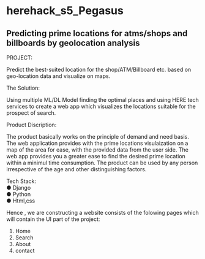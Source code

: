 # herehack_s5_Pegasus
## Predicting prime locations for atms/shops and billboards by geolocation analysis


PROJECT:

Predict the best-suited location for the shop/ATM/Billboard etc. based on geo-location data and visualize on maps.

The Solution:

Using multiple ML/DL Model finding the optimal places and using HERE tech services to create a web app which visualizes the locations suitable
for the prospect of search.

Product Discription:

The product basically works on the principle of demand and need basis. The web application provides with the prime locations visulaization on a map of the area for ease, with the provided data from the user side. The web app provides you a greater ease to find the desired prime location within a minimul time consumption. The product can be used by any person irrespective of the age and other distinguishing factors.

Tech Stack:  
        ● Django      
        ● Python       
        ● Html,css  
        
Hence , we are constructing a website consists of the folowing pages which will contain the UI part of the project: 
1) Home 
2) Search 
3) About 
4) contact


